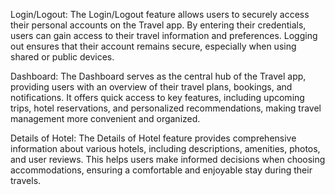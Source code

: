 Login/Logout: The Login/Logout feature allows users to securely access their personal accounts on the Travel app. By entering their credentials, users can gain access to their travel information and preferences. Logging out ensures that their account remains secure, especially when using shared or public devices.

Dashboard: The Dashboard serves as the central hub of the Travel app, providing users with an overview of their travel plans, bookings, and notifications. It offers quick access to key features, including upcoming trips, hotel reservations, and personalized recommendations, making travel management more convenient and organized.

Details of Hotel: The Details of Hotel feature provides comprehensive information about various hotels, including descriptions, amenities, photos, and user reviews. This helps users make informed decisions when choosing accommodations, ensuring a comfortable and enjoyable stay during their travels.






